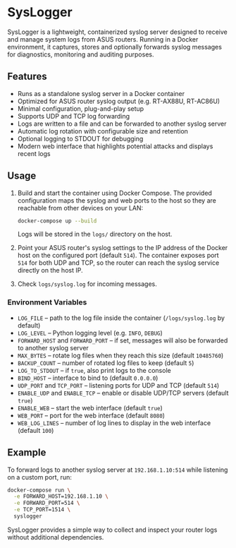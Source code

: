 # SysLogger

SysLogger is a lightweight, containerized syslog server designed to receive and manage system logs from ASUS routers. Running in a Docker environment, it captures, stores and optionally forwards syslog messages for diagnostics, monitoring and auditing purposes.

## Features

- Runs as a standalone syslog server in a Docker container
- Optimized for ASUS router syslog output (e.g. RT-AX88U, RT-AC86U)
- Minimal configuration, plug-and-play setup
- Supports UDP and TCP log forwarding
- Logs are written to a file and can be forwarded to another syslog server
- Automatic log rotation with configurable size and retention
- Optional logging to STDOUT for debugging
- Modern web interface that highlights potential attacks and displays recent logs

## Usage

1. Build and start the container using Docker Compose. The provided
   configuration maps the syslog and web ports to the host so they are
   reachable from other devices on your LAN:
   ```bash
   docker-compose up --build
   ```
   Logs will be stored in the `logs/` directory on the host.

2. Point your ASUS router's syslog settings to the IP address of the Docker host
   on the configured port (default `514`). The container exposes port `514` for
   both UDP and TCP, so the router can reach the syslog service directly on the
   host IP.

3. Check `logs/syslog.log` for incoming messages.

### Environment Variables

- `LOG_FILE` – path to the log file inside the container (`/logs/syslog.log` by default)
- `LOG_LEVEL` – Python logging level (e.g. `INFO`, `DEBUG`)
- `FORWARD_HOST` and `FORWARD_PORT` – if set, messages will also be forwarded to another syslog server
- `MAX_BYTES` – rotate log files when they reach this size (default `10485760`)
- `BACKUP_COUNT` – number of rotated log files to keep (default `5`)
- `LOG_TO_STDOUT` – if `true`, also print logs to the console
- `BIND_HOST` – interface to bind to (default `0.0.0.0`)
- `UDP_PORT` and `TCP_PORT` – listening ports for UDP and TCP (default `514`)
- `ENABLE_UDP` and `ENABLE_TCP` – enable or disable UDP/TCP servers (default `true`)
- `ENABLE_WEB` – start the web interface (default `true`)
- `WEB_PORT` – port for the web interface (default `8080`)
- `WEB_LOG_LINES` – number of log lines to display in the web interface (default `100`)

## Example

To forward logs to another syslog server at `192.168.1.10:514` while listening on a custom port, run:

```bash
docker-compose run \
  -e FORWARD_HOST=192.168.1.10 \
  -e FORWARD_PORT=514 \
  -e TCP_PORT=1514 \
  syslogger
```

SysLogger provides a simple way to collect and inspect your router logs without additional dependencies.

